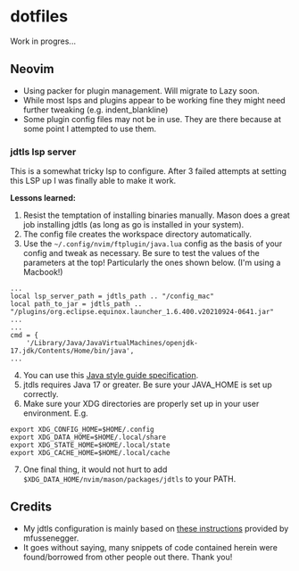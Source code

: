 # dotfiles

Work in progres...

## Neovim
* Using packer for plugin management. Will migrate to Lazy soon.
* While most lsps and plugins appear to be working fine they might need further tweaking (e.g. indent_blankline)
* Some plugin config files may not be in use. They are there because at some point I attempted to use them.

### jdtls lsp server
This is a somewhat tricky lsp to configure. After 3 failed attempts at setting this LSP up I was finally able to make it work.

**Lessons learned:**

1. Resist the temptation of installing binaries manually. Mason does a great job installing jdtls (as long as go is installed in your system).
2. The config file creates the workspace directory automatically.
3. Use the ```~/.config/nvim/ftplugin/java.lua``` config as the basis of your config and tweak as necessary. Be sure to test the values of the parameters at the top! Particularly the ones shown below. (I'm using a Macbook!)
```
...
local lsp_server_path = jdtls_path .. "/config_mac"
local path_to_jar = jdtls_path .. "/plugins/org.eclipse.equinox.launcher_1.6.400.v20210924-0641.jar"
...
...
cmd = {
    '/Library/Java/JavaVirtualMachines/openjdk-17.jdk/Contents/Home/bin/java',
...
```
4. You can use this [Java style guide specification](https://github.com/google/styleguide/blob/gh-pages/intellij-java-google-style.xml).
5. jtdls requires Java 17 or greater. Be sure your JAVA_HOME is set up correctly.
6. Make sure your XDG directories are properly set up in your user environment. E.g.
```
export XDG_CONFIG_HOME=$HOME/.config
export XDG_DATA_HOME=$HOME/.local/share
export XDG_STATE_HOME=$HOME/.local/state
export XDG_CACHE_HOME=$HOME/.local/cache
```
7. One final thing, it would not hurt to add `$XDG_DATA_HOME/nvim/mason/packages/jdtls` to your PATH.

## Credits
* My jdtls configuration is mainly based on [these instructions](https://github.com/mfussenegger/nvim-jdtls) provided by mfussenegger.
* It goes without saying, many snippets of code contained herein were found/borrowed from other people out there. Thank you!
